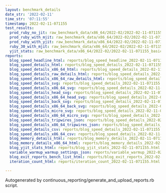 ```yaml
---
layout: benchmark_details
date_str: '2022-02-11'
time_str: '07:11:55'
timestamp: 2022-02-11-071155
test_results:
  prod_ruby_no_jit: raw_benchmark_data/x86_64/2022-02/2022-02-11-071155_basic_benchmark_prod_ruby_no_jit.json
  prod_ruby_with_mjit: raw_benchmark_data/x86_64/2022-02/2022-02-11-071155_basic_benchmark_prod_ruby_with_mjit.json
  prod_ruby_with_yjit: raw_benchmark_data/x86_64/2022-02/2022-02-11-071155_basic_benchmark_prod_ruby_with_yjit.json
  ruby_30_with_mjit: raw_benchmark_data/x86_64/2022-02/2022-02-11-071155_basic_benchmark_ruby_30_with_mjit.json
  yjit_stats: raw_benchmark_data/x86_64/2022-02/2022-02-11-071155_basic_benchmark_yjit_stats.json
reports:
  blog_speed_headline_html: reports/blog_speed_headline_2022-02-11-071155.html
  blog_speed_details_html: reports/blog_speed_details_2022-02-11-071155.html
  blog_speed_details_x86_64_html: reports/blog_speed_details_2022-02-11-071155.x86_64.html
  blog_speed_details_raw_details_html: reports/blog_speed_details_2022-02-11-071155.raw_details.html
  blog_speed_details_x86_64_raw_details_html: reports/blog_speed_details_2022-02-11-071155.x86_64.raw_details.html
  blog_speed_details_svg: reports/blog_speed_details_2022-02-11-071155.svg
  blog_speed_details_x86_64_svg: reports/blog_speed_details_2022-02-11-071155.x86_64.svg
  blog_speed_details_head_svg: reports/blog_speed_details_2022-02-11-071155.head.svg
  blog_speed_details_x86_64_head_svg: reports/blog_speed_details_2022-02-11-071155.x86_64.head.svg
  blog_speed_details_back_svg: reports/blog_speed_details_2022-02-11-071155.back.svg
  blog_speed_details_x86_64_back_svg: reports/blog_speed_details_2022-02-11-071155.x86_64.back.svg
  blog_speed_details_micro_svg: reports/blog_speed_details_2022-02-11-071155.micro.svg
  blog_speed_details_x86_64_micro_svg: reports/blog_speed_details_2022-02-11-071155.x86_64.micro.svg
  blog_speed_details_tripwires_json: reports/blog_speed_details_2022-02-11-071155.tripwires.json
  blog_speed_details_x86_64_tripwires_json: reports/blog_speed_details_2022-02-11-071155.x86_64.tripwires.json
  blog_speed_details_csv: reports/blog_speed_details_2022-02-11-071155.csv
  blog_speed_details_x86_64_csv: reports/blog_speed_details_2022-02-11-071155.x86_64.csv
  blog_memory_details_html: reports/blog_memory_details_2022-02-11-071155.html
  blog_memory_details_x86_64_html: reports/blog_memory_details_2022-02-11-071155.x86_64.html
  blog_yjit_stats_html: reports/blog_yjit_stats_2022-02-11-071155.html
  variable_warmup_warmup_settings_json: reports/variable_warmup_2022-02-11-071155.warmup_settings.json
  blog_exit_reports_bench_list_html: reports/blog_exit_reports_2022-02-11-071155.bench_list.html
  iteration_count_html: reports/iteration_count_2022-02-11-071155.html

---
```

Autogenerated by continuous_reporting/generate_and_upload_reports.rb script.
